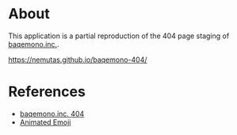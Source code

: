 # About

This application is a partial reproduction of the 404 page staging of [baqemono.inc.](https://baqemono.jp/).



https://nemutas.github.io/baqemono-404/

# References

- [baqemono.inc. 404](https://baqemono.jp/404/)
- [Animated Emoji](https://googlefonts.github.io/noto-emoji-animation/)
